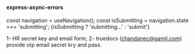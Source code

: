 #### express-async-errors


const navigation = useNavigation();
const isSubmitting = navigation.state === 'submitting';
{isSubmitting ? 'submitting...' : 'submit'}

1- HR secret key and email form;
2- truedocs (chandanec@gamil.com) provide otp email secret kry and pass.
